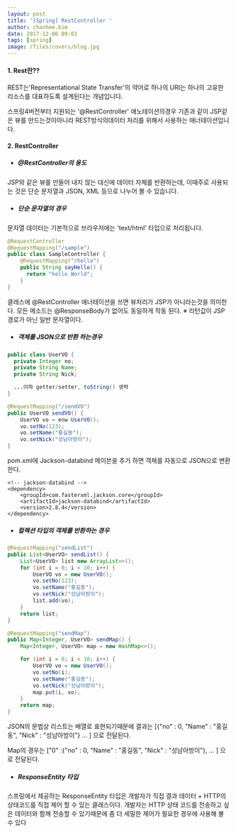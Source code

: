 ```yaml
---
layout: post
title: '[Spring] RestController '
author: chanhee.kim
date: 2017-12-06 09:03
tags: [spring]
image: /files/covers/blog.jpg
---
```

#### 1. Rest란??
REST는'Representational State Transfer'의 약어로 하나의 URI는 하나의 고유한 리소스를 대표하도록 설계된다는 개념입니다.<br>

스프링4버전부터 지원되는 '@RestController' 애노테이션의경우 기존과 같이 JSP같은 뷰를 만드는것이아니라 REST방식의데이터 처리를 위해서 사용하는 애너테이션입니다.

#### 2. RestController

- ##### @RestController의 용도 <br>

JSP와 같은 뷰를 만들어 내지 않는 대신에 데이터 자체를 반환하는데, 이때주로 사용되는 것은 단순 문자열과 JSON, XML 등으로 나누어 볼 수 있습니다.

- ##### 단순 문자열의 경우 <br>

문자열 데이터는 기본적으로 브라우저에는 'text/html' 타입으로 처리됩니다.

``` java
@RequestController
@RequestMapping("/sample")
public class SampleController {
    @RequestMapping("/hello")
    public String sayHello() {
      return "hello World";
    }
}

```

클래스에 @RestController 애너테이션을 쓰면 뷰처리가 JSP가 아니라는것을 의미한다. 모든 메소드는 @ResponseBody가 없어도 동일하게 작동 된다. ※ 리턴값이 JSP경로가 아닌 일반 문자열이다.

- ##### 객체를 JSON으로 반환 하는경우

```java
public class UserVO {
  private Integer no;
  private String Name;
  private String Nick;

  ...이하 getter/setter, toString() 생략
}

@RequestMapping("/sendVO")
public UserVO sendVO() {
    UserVO vo = enw UserVO();
    vo.setNo(123);
    vo.setName("홍길동");
    vo.setNick("성남아방이");
}
```

pom.xml에 Jackson-databind 메이븐을 추가 하면 객체를 자동으로 JSON으로 변환한다.

```
<!-- jackson-databind -->
<dependency>
  	<groupId>com.fasterxml.jackson.core</groupId>
  	<artifactId>jackson-databind</artifactId>
  	<version>2.8.4</version>
</dependency>
```

- ##### 컬렉션 타입의 객체를 반환하는 경우

``` java
@RequestMapping("sendList")
public List<UserVO> sendList() {
    List<UserVO> list new ArrayList<>();
    for (int i = 0; i < 10; i++) {
        UserVO vo = new UserVO();
        vo.setNo(123);
        vo.setName("홍길동");
        vo.setNick("성남아방이");
        list.add(vo);
    }
    return list;
}

@RequestMapping("sendMap")
public Map<Integer, UserVO> sendMap() {
    Map<Integer, UserVO> map = new HashMap<>();

    for (int i = 0; i < 10; i++) {
        UserVO vo = new UserVO();
        vo.setNo(i);
        vo.setName("홍길동");
        vo.setNick("성남아방이");
        map.put(i, vo);
    }
    return map;
}
```
JSON의 문법상 리스트는 배열로 표현되기때문에 결과는 [{"no" : 0, "Name" : "홍길동", "Nick" : "성남아방이"} ... ] 으로 전달된다.

Map의 경우는 ["0" :{"no" : 0, "Name" : "홍길동", "Nick" : "성남아방이"}, ... ] 으로 전달된다.


- ##### ResponseEntity 타입
스프링에서 제공하는 ResponseEntity 타입은 개발자가 직접 결과 데이터 + HTTP의 상태코드를 직접 제어 할 수 있는 클래스이다. 개발자는 HTTP 상태 코드를 전송하고 싶은 데이터와 함께 전송할 수 있기때문에 좀 더 세밀한 제어가 필요한 경우에 사용해 볼 수 있다
